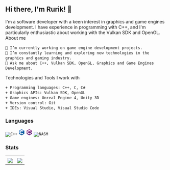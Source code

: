 ## Hi there, I'm Rurik! 👋
I'm a software developer with a keen interest in graphics and game engines development. I have experience in programming with C++, and I'm particularly enthusiastic about working with the Vulkan SDK and OpenGL.
About me

    🔭 I’m currently working on game engine development projects.
    🌱 I’m constantly learning and exploring new technologies in the graphics and gaming industry.
    💬 Ask me about C++, Vulkan SDK, OpenGL, Graphics and Game Engines Development.
Technologies and Tools I work with

    + Programming languages: C++, C, C#
    + Graphics APIs: Vulkan SDK, OpenGL
    + Game engines: Unreal Engine 4, Unity 3D
    + Version control: Git
    + IDEs: Visual Studio, Visual Studio Code

### Languages
<code><img height="20" alt="C++" src="https://github.com/isocpp/logos/blob/master/cpp_logo.svg"></code>
<code><img height="20" alt="C" src="https://github.com/devicons/devicon/blob/master/icons/c/c-original.svg"></code>
<code><img height="20" alt="C#" src="https://github.com/devicons/devicon/blob/master/icons/csharp/csharp-original.svg"></code>
<code><img height="20" alt="NASM" src="https://www.nasm.us/images/nasm.png"></code>

### Stats
<table>
  <tr>
    <th> 
      <a href="https://github.com/anuraghazra/github-readme-stats">
        <img align="center" src="https://github-readme-stats.vercel.app/api?username=TheAntag0nist&theme=dark"/>
      </a>
    </th>
    <th>
      <a href="https://github.com/anuraghazra/github-readme-stats">
        <img align="center" src="https://github-readme-stats.vercel.app/api/top-langs/?username=TheAntag0nist&theme=dark&layout=compact"/>
      </a>
    </th>
  </tr>
</table>
